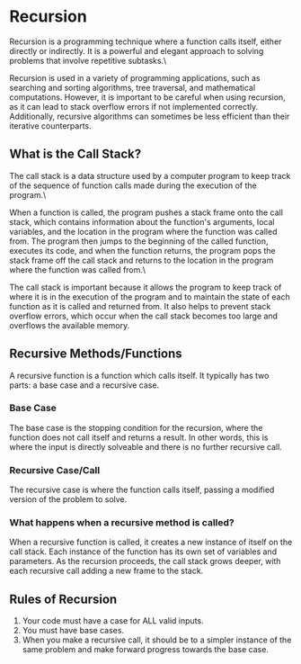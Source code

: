 # Recursion
Recursion is a programming technique where a function calls itself, either directly or indirectly. It is a powerful and elegant approach to solving problems that involve repetitive subtasks.\

Recursion is used in a variety of programming applications, such as searching and sorting algorithms, tree traversal, and mathematical computations. However, it is important to be careful when using recursion, as it can lead to stack overflow errors if not implemented correctly. Additionally, recursive algorithms can sometimes be less efficient than their iterative counterparts.

## What is the Call Stack?
The call stack is a data structure used by a computer program to keep track of the sequence of function calls made during the execution of the program.\

When a function is called, the program pushes a stack frame onto the call stack, which contains information about the function's arguments, local variables, and the location in the program where the function was called from. The program then jumps to the beginning of the called function, executes its code, and when the function returns, the program pops the stack frame off the call stack and returns to the location in the program where the function was called from.\

The call stack is important because it allows the program to keep track of where it is in the execution of the program and to maintain the state of each function as it is called and returned from. It also helps to prevent stack overflow errors, which occur when the call stack becomes too large and overflows the available memory.

## Recursive Methods/Functions
A recursive function is a function which calls itself. It typically has two parts: a base case and a recursive case. 

### Base Case
The base case is the stopping condition for the recursion, where the function does not call itself and returns a result. In other words, this is where the input is directly solveable and there is no further recursive call.

### Recursive Case/Call
The recursive case is where the function calls itself, passing a modified version of the problem to solve.

### What happens when a recursive method is called?
When a recursive function is called, it creates a new instance of itself on the call stack. Each instance of the function has its own set of variables and parameters. As the recursion proceeds, the call stack grows deeper, with each recursive call adding a new frame to the stack.

## Rules of Recursion
1. Your code must have a case for ALL valid inputs.
2. You must have base cases.
3. When you make a recursive call, it should be to a simpler instance of the same problem and make forward progress towards the base case.

